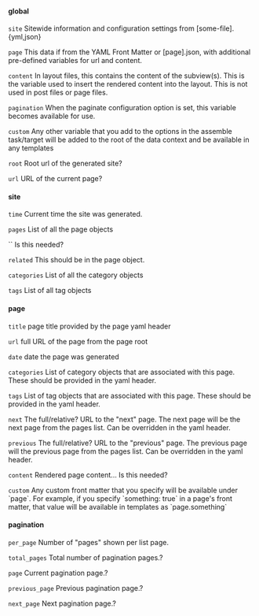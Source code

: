 

#### global


`site` Sitewide information and configuration settings from [some-file].{yml,json}

`page` This data if from the YAML Front Matter or [page].json, with additional pre-defined variables for url and content.

`content` In layout files, this contains the content of the subview(s). This is the variable used to insert the rendered content into the layout. This is not used in post files or page files.

`pagination` When the paginate configuration option is set, this variable becomes available for use.

`custom` Any other variable that you add to the options in the assemble task/target will be added to the root of the data context and be available in any templates

`root` Root url of the generated site?

`url` URL of the current page?



#### site


`time` Current time the site was generated.

`pages` List of all the page objects

`` Is this needed?

`related` This should be in the page object.

`categories` List of all the category objects

`tags` List of all tag objects



#### page


`title` page title provided by the page yaml header

`url` full URL of the page from the page root

`date` date the page was generated

`categories` List of category objects that are associated with this page. These should be provided in the yaml header.

`tags` List of tag objects that are associated with this page. These should be provided in the yaml header.

`next` The full/relative? URL to the &quot;next&quot; page. The next page will be the next page from the pages list. Can be overridden in the yaml header.

`previous` The full/relative? URL to the &quot;previous&quot; page. The previous page will the previous page from the pages list. Can be overridden in the yaml header.

`content` Rendered page content... Is this needed?

`custom` Any custom front matter that you specify will be available under &#x60;page&#x60;. For example, if you specify &#x60;something: true&#x60; in a page&#x27;s front matter, that value will be available in templates as &#x60;page.something&#x60;



#### pagination


`per_page` Number of &quot;pages&quot; shown per list page.

`total_pages` Total number of pagination pages.?

`page` Current pagination page.?

`previous_page` Previous pagination page.?

`next_page` Next pagination page.?





